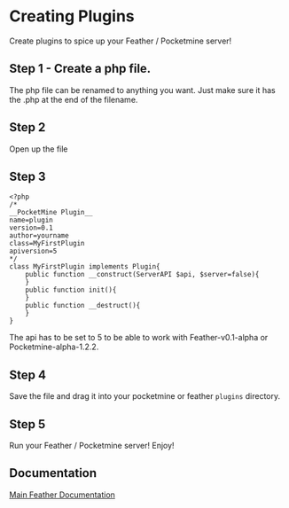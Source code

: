 # Creating Plugins 
Create plugins to spice up your Feather / Pocketmine server!

## Step 1 - Create a php file. 
The php file can be renamed to anything you want. Just make sure it has the .php at the end of the filename.

## Step 2
Open up the file

## Step 3
```
<?php
/*
__PocketMine Plugin__
name=plugin
version=0.1
author=yourname
class=MyFirstPlugin
apiversion=5
*/
class MyFirstPlugin implements Plugin{
    public function __construct(ServerAPI $api, $server=false){
    }
    public function init(){
    }
    public function __destruct(){
    }
}
```

The api has to be set to 5 to be able to work with Feather-v0.1-alpha or Pocketmine-alpha-1.2.2.

## Step 4
Save the file and drag it into your pocketmine or feather ```plugins``` directory.

## Step 5 
Run your Feather / Pocketmine server! Enjoy!
## Documentation
<a href="https://megatkc.github.io/documentation/feather/main.html">Main Feather Documentation</a>
